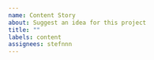 ```yaml
---
name: Content Story
about: Suggest an idea for this project
title: ""
labels: content
assignees: stefnnn
---
```

